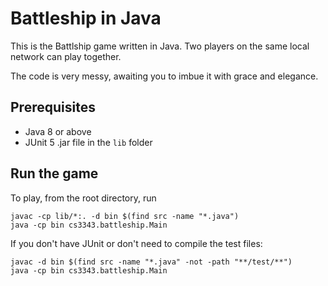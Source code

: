 # Battleship in Java

This is the Battlship game written in Java. Two players on the same local network can play together.

The code is very messy, awaiting you to imbue it with grace and elegance.

## Prerequisites
- Java 8 or above
- JUnit 5 .jar file in the `lib` folder

## Run the game

To play, from the root directory, run
```
javac -cp lib/*:. -d bin $(find src -name "*.java")
java -cp bin cs3343.battleship.Main
```

If you don't have JUnit or don't need to compile the test files:
```
javac -d bin $(find src -name "*.java" -not -path "**/test/**")
java -cp bin cs3343.battleship.Main
```